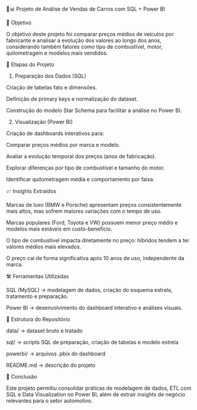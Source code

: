 🚗📊 Projeto de Análise de Vendas de Carros com SQL + Power BI

📌 Objetivo

O objetivo deste projeto foi comparar preços médios de veículos por fabricante e analisar a evolução dos valores ao longo dos anos, considerando também fatores como tipo de combustível, motor, quilometragem e modelos mais vendidos.

🔨 Etapas do Projeto
1. Preparação dos Dados (SQL)

Criação de tabelas fato e dimensões.

Definição de primary keys e normalização do dataset.

Construção do modelo Star Schema para facilitar a análise no Power BI.

2. Visualização (Power BI)

Criação de dashboards interativos para:

Comparar preços médios por marca e modelo.

Avaliar a evolução temporal dos preços (anos de fabricação).

Explorar diferenças por tipo de combustível e tamanho do motor.

Identificar quilometragem média e comportamento por faixa.

📈 Insights Extraídos

Marcas de luxo (BMW e Porsche) apresentam preços consistentemente mais altos, mas sofrem maiores variações com o tempo de uso.

Marcas populares (Ford, Toyota e VW) possuem menor preço médio e modelos mais estáveis em custo-benefício.

O tipo de combustível impacta diretamente no preço: híbridos tendem a ter valores médios mais elevados.

O preço cai de forma significativa após 10 anos de uso, independente da marca.

🛠️ Ferramentas Utilizadas

SQL (MySQL) → modelagem de dados, criação do esquema estrela, tratamento e preparação.

Power BI → desenvolvimento do dashboard interativo e análises visuais.

📂 Estrutura do Repositório

data/ → dataset bruto e tratado

sql/ → scripts SQL de preparação, criação de tabelas e modelo estrela

powerbi/ → arquivos .pbix do dashboard

README.md → descrição do projeto

📢 Conclusão

Este projeto permitiu consolidar práticas de modelagem de dados, ETL com SQL e Data Visualization no Power BI, além de extrair insights de negócio relevantes para o setor automotivo.
